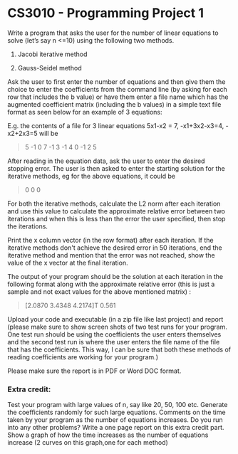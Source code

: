 # CS3010 - Programming Project 1

Write a program that asks the user for the number of linear equations to solve (let’s say n <=10) using the following two methods.

1. Jacobi iterative method

2. Gauss-Seidel method

Ask the user to first enter the number of equations and then give them the choice to enter the coefficients from the command line (by asking for each row that includes the b value) or have them enter a file name which has the augmented coefficient matrix (including the b values) in a simple text file format as seen below for an example of 3 equations:

E.g. the contents of a file for 3 linear equations 5x1-x2 = 7, -x1+3x2-x3=4, -x2+2x3=5 will be

>   5 -1 0 7
>   -1 3 -1 4
>   0 -1 2 5

After reading in the equation data, ask the user to enter the desired stopping error. The user is then asked to enter the starting solution for the iterative methods, eg for the above equations, it could be

>   0 0 0

For both the iterative methods, calculate the L2 norm after each iteration and use this value to calculate the approximate relative error between two iterations and when this is less than the error the user specified, then stop the iterations.

Print the x column vector (in the row format) after each iteration. If the iterative methods don't achieve the desired error in 50 iterations, end the iterative method and mention that the error was not reached, show the value of the x vector at the final iteration.

The output of your program should be the solution at each iteration in the following format along with the approximate relative error (this is just a sample and not exact values for the above mentioned matrix) :

>   [2.0870 3.4348 4.2174]T 0.561

Upload your code and executable (in a zip file like last project) and report (please make sure to show screen shots of two test runs for your program. One test run should be using the coefficients the user enters themselves and the second test run is where the user enters the file name of the file that has the coefficients. This way, I can be sure that both these methods of reading coefficients are working for your program.)

Please make sure the report is in PDF or Word DOC format.

### Extra credit:

Test your program with large values of n, say like 20, 50, 100 etc. Generate the coefficients randomly for such large equations. Comments on the time taken by your program as the number of equations increases. Do you run into any other problems? Write a one page report on this extra credit part. Show a graph of how the time increases as the number of equations increase (2 curves on this graph,one for each method)
